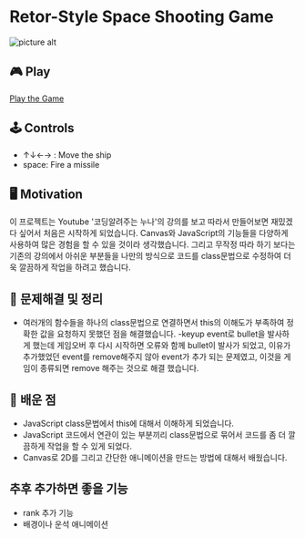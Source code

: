 # Retor-Style Space Shooting Game

![picture alt](https://shape2ee.github.io/shooting-gmae/images/readme_image.png "Retor-Style Space Shooting Game")

## 🎮 Play
[Play the Game](https://shape2ee.github.io/shooting-game/)

## 🕹 Controls
- ↑↓←→ : Move the ship
- space: Fire a missile

## 🖥 Motivation
이 프로젝트는 Youtube '코딩알려주는 누나'의 강의를 보고 따라서 만들어보면 재밌겠다 싶어서 처음은 시작하게 되었습니다.
Canvas와 JavaScript의 기능들을 다양하게 사용하여 많은 경험을 할 수 있을 것이라 생각했습니다.
그리고 무작정 따라 하기 보다는 기존의 강의에서 아쉬운 부분들을 나만의 방식으로 코드를 class문법으로 수정하여 더욱 깔끔하게 작업을 하려고 했습니다.

## 🔑 문제해결 및 정리
- 여러개의 함수들을 하나의 class문법으로 연결하면서 this의 이해도가 부족하여 정확한 값을 요청하지 못했던 점을 해결했습니다.
-keyup event로 bullet을 발사하게 했는데 게임오버 후 다시 시작하면 오류와 함께 bullet이 발사가 되었고, 이유가 추가했었던 event를 remove해주지 않아 event가 추가 되는 문제였고, 이것을 게임이 종류되면 remove 해주는 것으로 해결 했습니다.

## 📝 배운 점
- JavaScript class문법에서 this에 대해서 이해하게 되었습니다.
- JavaScript 코드에서 연관이 있는 부분끼리 class문법으로 묶어서 코드를 좀 더 깔끔하게 작업을 할 수 있게 되었다.
- Canvas로 2D를 그리고 간단한 애니메이션을 만드는 방법에 대해서 배웠습니다.

## 추후 추가하면 좋을 기능
- rank 추가 기능
- 배경이나 운석 애니메이션



